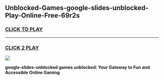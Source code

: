 
## Unblocked-Games-google-slides-unblocked-Play-Online-Free-69r2s
<h3>
<a href="https://premium76.site?title=google-slides-unblocked&ref=26A">CLICK TO PLAY</a></h3>
<hr>

<h3>
<a href="https://premium76.site?title=google-slides-unblocked&ref=26A">CLICK 2 PLAY</a>
  
</h3>

<a href="https://premium76.site?title=google-slides-unblocked&ref=26A"><img src="https://clearcache.store/games.png"></a>


**google-slides-unblocked games unblocked: Your Gateway to Fun and Accessible Online Gaming**
